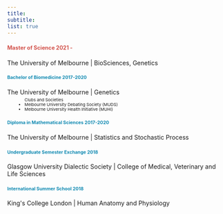 ```yaml
---
title: 
subtitle:  
list: true
---
```


 <div class="col-12">
 <div class="row experience">
 <div class="col py-2">
 
  <div class="card experience course">    
         <div class="card-body">
             
  <h4 class="card-title exp-title text-muted my-0"><span style="font-size:1.3vw;color:#D2524B">
  <i class="fas fa-graduation-cap">
  </i>
  Master of Science 2021 - </span> 
  </h4>
  
  <div class="card-subtitle my-0 article-metadata">
  
  <p class='employ-text'> The University of Melbourne | BioSciences, Genetics </p> 

  
</div>

</div>

</div> 






 <div class="card experience course">  
        <div class="card-body">
        
<h4 class="card-title exp-title text-muted my-0"><span style="font-size:1.1vw;color:#118AB2">

  <i class="fas fa-graduation-cap">
  </i>
  Bachelor of Biomedicine 2017-2020   
  </h4> 
  
  <div class="card-subtitle my-0 article-metadata">
  <p class=''employ-text''> The University of Melbourne  | Genetics </p>
  <ul style="font-size:1vw;margin-top:-10px;padding-left:40px">  
  <span style="padding-left:-20px"> Clubs and Societies </span>
  <li> Melbourne University Debating Society (MUDS) </li>
  <li> Melbourne University Health Initiative (MUHI) </li> 
   </ul> 
   </dd> 
   </dl>
   
</div>
</div>
</div>


 <div class="card experience course">  
        <div class="card-body">
        
<h4 class="card-title exp-title text-muted my-0"><span style="font-size:1.1vw;color:#118AB2">

  <i class="fas fa-graduation-cap">
  </i>
  Diploma in Mathematical Sciences 2017-2020   
  </h4> 
  
  <div class="card-subtitle my-0 article-metadata">
  <p class='employ-text'> The University of Melbourne  | Statistics and Stochastic Process </p>

   
</div>
</div>
</div>


 <div class="card experience course">  
        <div class="card-body">
        
<h4 class="card-title exp-title text-muted my-0"><span style="font-size:1.1vw;color:#118AB2">

  <i class="fas fa-globe-americas"></i> 
  Undergraduate Semester Exchange 2018

  </h4> 
  
  <div class="card-subtitle my-0 article-metadata">
  <p class='employ-text'> Glasgow University Dialectic Society | College of Medical, Veterinary and Life Sciences  </p>

   
</div>
</div>
</div>



 <div class="card experience course">  
        <div class="card-body">
        
<h4 class="card-title exp-title text-muted my-0"><span style="font-size:1.1vw;color:#118AB2">

  <i class="fas fa-globe-americas"></i> 
  International Summer School 2018 

  </h4> 
  
  <div class="card-subtitle my-0 article-metadata">
  <p class='employ-text'> King's College London | Human Anatomy and Physiology  </p>

   
</div>
</div>
</div>









</div> 
</div> 
</div> 